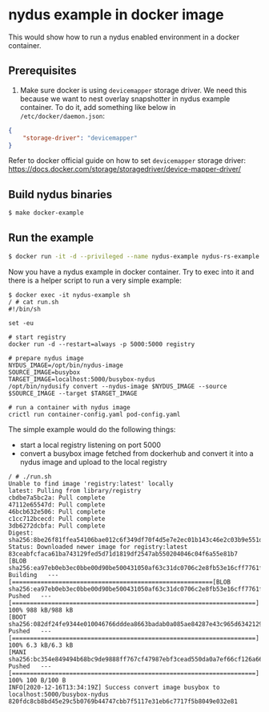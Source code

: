 # nydus example in docker image

This would show how to run a nydus enabled environment in a docker container.

## Prerequisites
1. Make sure docker is using `devicemapper` storage driver. We need this because we want to nest overlay snapshotter in nydus example container.
To do it, add something like below in `/etc/docker/daemon.json`:
```json
{
	"storage-driver": "devicemapper"
}
```
Refer to docker official guide on how to set `devicemapper` storage driver:  https://docs.docker.com/storage/storagedriver/device-mapper-driver/

## Build nydus binaries
```bash
$ make docker-example
```

## Run the example
```bash
$ docker run -it -d --privileged --name nydus-example nydus-rs-example
```

Now you have a nydus example in docker container. Try to exec into it and there
is a helper script to run a very simple example:
```
$ docker exec -it nydus-example sh
/ # cat run.sh
#!/bin/sh

set -eu

# start registry
docker run -d --restart=always -p 5000:5000 registry

# prepare nydus image
NYDUS_IMAGE=/opt/bin/nydus-image
SOURCE_IMAGE=busybox
TARGET_IMAGE=localhost:5000/busybox-nydus
/opt/bin/nydusify convert --nydus-image $NYDUS_IMAGE --source $SOURCE_IMAGE --target $TARGET_IMAGE

# run a container with nydus image
crictl run container-config.yaml pod-config.yaml
```

The simple example would do the following things:
* start a local registry listening on port 5000
* convert a busybox image fetched from dockerhub and convert it into a nydus image and upload to the local registry

```
/ # ./run.sh
Unable to find image 'registry:latest' locally
latest: Pulling from library/registry
cbdbe7a5bc2a: Pull complete
47112e65547d: Pull complete
46bcb632e506: Pull complete
c1cc712bcecd: Pull complete
3db6272dcbfa: Pull complete
Digest: sha256:8be26f81ffea54106bae012c6f349df70f4d5e7e2ec01b143c46e2c03b9e551d
Status: Downloaded newer image for registry:latest
83ceabfcfaca61ba743129fed5d71d1819df2547ab550204046c04f6a55e81b7
[BLOB sha256:ea97eb0eb3ec0bbe00d90be500431050af63c31dc0706c2e8fb53e16cff7761f] Building   --- [========================================================[BLOB sha256:ea97eb0eb3ec0bbe00d90be500431050af63c31dc0706c2e8fb53e16cff7761f] Pushed   --- [====================================================================] 100% 988 kB/988 kB
[BOOT sha256:082df24fe9344e010046766dddea8663badab0a085ae84287e43c965d6342129] Pushed   --- [====================================================================] 100% 6.3 kB/6.3 kB
[MANI sha256:bc354e849494b68bc9de9888ff767cf47987ebf3cead550da0a7ef66cf126a66] Pushed   --- [====================================================================] 100% 100 B/100 B
INFO[2020-12-16T13:34:19Z] Success convert image busybox to localhost:5000/busybox-nydus
820fdc8cb8bd45e29c5b0769b44747cbb7f5117e31eb6c7717f5b8049e032e81
```
